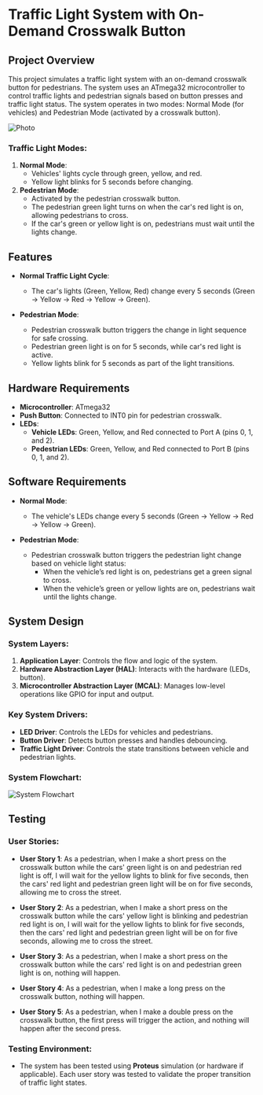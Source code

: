 
# Traffic Light System with On-Demand Crosswalk Button

## Project Overview

This project simulates a traffic light system with an on-demand crosswalk button for pedestrians. The system uses an ATmega32 microcontroller to control traffic lights and pedestrian signals based on button presses and traffic light status. The system operates in two modes: Normal Mode (for vehicles) and Pedestrian Mode (activated by a crosswalk button).

![Photo](https://github.com/user-attachments/assets/ebbb9967-b165-4b91-b045-f404bd8f5fa3)


### Traffic Light Modes:
1. **Normal Mode**:
   - Vehicles' lights cycle through green, yellow, and red.
   - Yellow light blinks for 5 seconds before changing.
2. **Pedestrian Mode**:
   - Activated by the pedestrian crosswalk button.
   - The pedestrian green light turns on when the car's red light is on, allowing pedestrians to cross.
   - If the car's green or yellow light is on, pedestrians must wait until the lights change.

## Features

- **Normal Traffic Light Cycle**:
  - The car's lights (Green, Yellow, Red) change every 5 seconds (Green -> Yellow -> Red -> Yellow -> Green).
  
- **Pedestrian Mode**:
  - Pedestrian crosswalk button triggers the change in light sequence for safe crossing.
  - Pedestrian green light is on for 5 seconds, while car's red light is active.
  - Yellow lights blink for 5 seconds as part of the light transitions.

## Hardware Requirements

- **Microcontroller**: ATmega32
- **Push Button**: Connected to INT0 pin for pedestrian crosswalk.
- **LEDs**:
  - **Vehicle LEDs**: Green, Yellow, and Red connected to Port A (pins 0, 1, and 2).
  - **Pedestrian LEDs**: Green, Yellow, and Red connected to Port B (pins 0, 1, and 2).

## Software Requirements

- **Normal Mode**:
  - The vehicle's LEDs change every 5 seconds (Green -> Yellow -> Red -> Yellow -> Green).
  
- **Pedestrian Mode**:
  - Pedestrian crosswalk button triggers the pedestrian light change based on vehicle light status:
    - When the vehicle’s red light is on, pedestrians get a green signal to cross.
    - When the vehicle’s green or yellow lights are on, pedestrians wait until the lights change.

## System Design

### System Layers:
1. **Application Layer**: Controls the flow and logic of the system.
2. **Hardware Abstraction Layer (HAL)**: Interacts with the hardware (LEDs, button).
3. **Microcontroller Abstraction Layer (MCAL)**: Manages low-level operations like GPIO for input and output.

### Key System Drivers:
- **LED Driver**: Controls the LEDs for vehicles and pedestrians.
- **Button Driver**: Detects button presses and handles debouncing.
- **Traffic Light Driver**: Controls the state transitions between vehicle and pedestrian lights.

### System Flowchart:


![System Flowchart](https://github.com/user-attachments/assets/af30fe25-8a83-41f2-83f6-7399c8351c98)



## Testing

### User Stories:

- **User Story 1**: As a pedestrian, when I make a short press on the crosswalk button while the cars' green light is on and pedestrian red light is off, I will wait for the yellow lights to blink for five seconds, then the cars' red light and pedestrian green light will be on for five seconds, allowing me to cross the street.
  
- **User Story 2**: As a pedestrian, when I make a short press on the crosswalk button while the cars' yellow light is blinking and pedestrian red light is on, I will wait for the yellow lights to blink for five seconds, then the cars' red light and pedestrian green light will be on for five seconds, allowing me to cross the street.

- **User Story 3**: As a pedestrian, when I make a short press on the crosswalk button while the cars' red light is on and pedestrian green light is on, nothing will happen.

- **User Story 4**: As a pedestrian, when I make a long press on the crosswalk button, nothing will happen.

- **User Story 5**: As a pedestrian, when I make a double press on the crosswalk button, the first press will trigger the action, and nothing will happen after the second press.

### Testing Environment:

- The system has been tested using **Proteus** simulation (or hardware if applicable). Each user story was tested to validate the proper transition of traffic light states.

